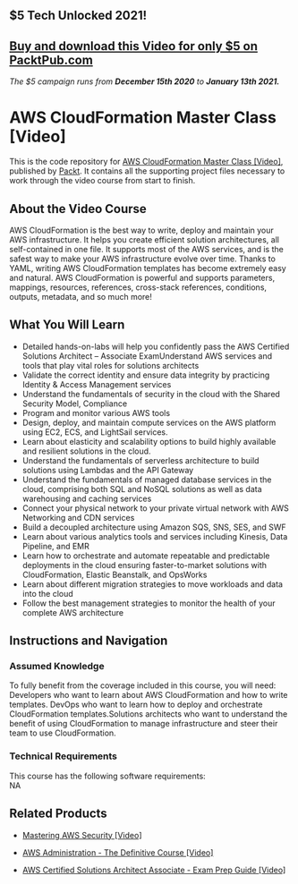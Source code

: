 ## $5 Tech Unlocked 2021!
[Buy and download this Video for only $5 on PacktPub.com](https://www.packtpub.com/product/aws-cloudformation-master-class-video/9781789343694)
-----
*The $5 campaign         runs from __December 15th 2020__ to __January 13th 2021.__*

# AWS CloudFormation Master Class [Video]
This is the code repository for [AWS CloudFormation Master Class [Video]](https://www.packtpub.com/virtualization-and-cloud/aws-certified-solutions-architect-associate-exam-prep-guide-video?utm_source=github&utm_medium=repository&utm_campaign=9781789535433), published by [Packt](https://www.packtpub.com/?utm_source=github). It contains all the supporting project files necessary to work through the video course from start to finish.
## About the Video Course
AWS CloudFormation is the best way to write, deploy and maintain your AWS infrastructure. It helps you create efficient solution architectures, all self-contained in one file. It supports most of the AWS services, and is the safest way to make your AWS infrastructure evolve over time. Thanks to YAML, writing AWS CloudFormation templates has become extremely easy and natural. AWS CloudFormation is powerful and supports parameters, mappings, resources, references, cross-stack references, conditions, outputs, metadata, and so much more!

<H2>What You Will Learn</H2>
<DIV class=book-info-will-learn-text>
<UL>
<LI>Detailed hands-on-labs will help you confidently pass the AWS Certified Solutions Architect – Associate ExamUnderstand AWS services and tools that play vital roles for solutions architects 
<LI>Validate the correct identity and ensure data integrity by practicing Identity &amp; Access Management services 
<LI>Understand the fundamentals of security in the cloud with the Shared Security Model, Compliance 
<LI>Program and monitor various AWS tools 
<LI>Design, deploy, and maintain compute services on the AWS platform using EC2, ECS, and LightSail services. 
<LI>Learn about elasticity and scalability options to build highly available and resilient solutions in the cloud. 
<LI>Understand the fundamentals of serverless architecture to build solutions using Lambdas and the API Gateway 
<LI>Understand the fundamentals of managed database services in the cloud, comprising both SQL and NoSQL solutions as well as data warehousing and caching services 
<LI>Connect your physical network to your private virtual network with AWS Networking and CDN services 
<LI>Build a decoupled architecture using Amazon SQS, SNS, SES, and SWF 
<LI>Learn about various analytics tools and services including Kinesis, Data Pipeline, and EMR 
<LI>Learn how to orchestrate and automate repeatable and predictable deployments in the cloud ensuring faster-to-market solutions with CloudFormation, Elastic Beanstalk, and OpsWorks 
<LI>Learn about different migration strategies to move workloads and data into the cloud 
<LI>Follow the best management strategies to monitor the health of your complete AWS architecture </LI></UL></DIV>

## Instructions and Navigation
### Assumed Knowledge
To fully benefit from the coverage included in this course, you will need:<br/>
Developers who want to learn about AWS CloudFormation and how to write templates. DevOps who want to learn how to deploy and orchestrate CloudFormation templates.Solutions architects who want to understand the benefit of using CloudFormation to manage infrastructure and steer their team to use CloudFormation.
### Technical Requirements
This course has the following software requirements:<br/>
NA

## Related Products
* [Mastering AWS Security [Video]](https://www.packtpub.com/virtualization-and-cloud/aws-certified-solutions-architect-associate-exam-prep-guide-video?utm_source=github&utm_medium=repository&utm_campaign=9781789535433)

* [AWS Administration - The Definitive Course [Video]](https://www.packtpub.com/virtualization-and-cloud/aws-certified-solutions-architect-associate-exam-prep-guide-video?utm_source=github&utm_medium=repository&utm_campaign=9781789535433)

* [AWS Certified Solutions Architect Associate - Exam Prep Guide [Video]](https://www.packtpub.com/virtualization-and-cloud/aws-certified-solutions-architect-associate-exam-prep-guide-video?utm_source=github&utm_medium=repository&utm_campaign=9781789535433)

